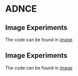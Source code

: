 # ADNCE

## Image Experiments
The code can be found in  [image](./image/)

## Image Experiments
The code can be found in  [image](./image/)

